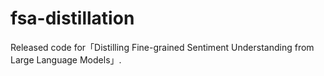 # fsa-distillation
Released code for「Distilling Fine-grained Sentiment Understanding from Large Language Models」.
